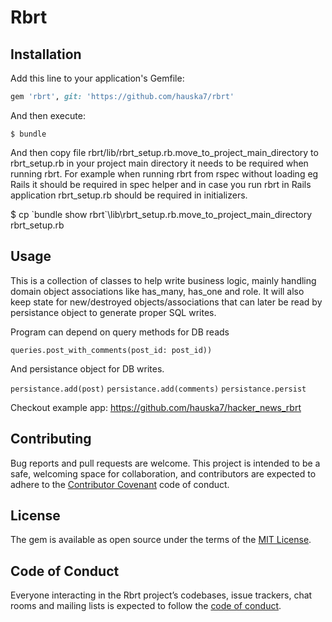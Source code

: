 # Rbrt

## Installation

Add this line to your application's Gemfile:

```ruby
gem 'rbrt', git: 'https://github.com/hauska7/rbrt'
```

And then execute:

    $ bundle

And then copy file rbrt/lib/rbrt_setup.rb.move_to_project_main_directory to rbrt_setup.rb in your project main directory it needs to be required when running rbrt. For example when running rbrt from rspec without loading eg Rails it should be required in spec helper and in case you run rbrt in Rails application rbrt_setup.rb should be required in initializers.

   $ cp \`bundle show rbrt\`\lib\rbrt_setup.rb.move_to_project_main_directory rbrt_setup.rb

## Usage

This is a collection of classes to help write business logic, mainly handling domain object associations like has_many, has_one and role. It will also keep state for new/destroyed objects/associations that can later be read by persistance object to generate proper SQL writes.

Program can depend on query methods for DB reads

  `queries.post_with_comments(post_id: post_id))`
  
And persistance object for DB writes.

  `persistance.add(post)`
  `persistance.add(comments)`
  `persistance.persist`
  
Checkout example app: https://github.com/hauska7/hacker_news_rbrt

## Contributing

Bug reports and pull requests are welcome. This project is intended to be a safe, welcoming space for collaboration, and contributors are expected to adhere to the [Contributor Covenant](http://contributor-covenant.org) code of conduct.

## License

The gem is available as open source under the terms of the [MIT License](https://opensource.org/licenses/MIT).

## Code of Conduct

Everyone interacting in the Rbrt project’s codebases, issue trackers, chat rooms and mailing lists is expected to follow the [code of conduct](https://github.com/hauska7/rbrt/blob/master/CODE_OF_CONDUCT.md).
